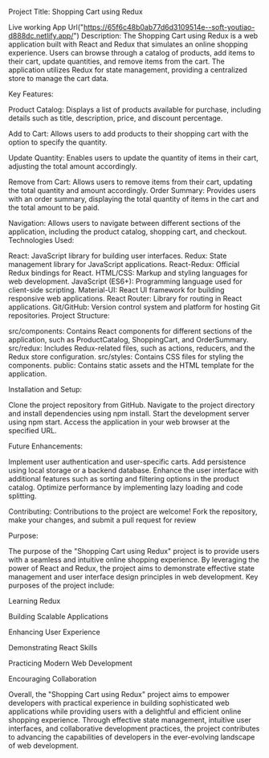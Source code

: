 Project Title: Shopping Cart using Redux

Live working App Url("https://65f6c48b0ab77d6d3109514e--soft-youtiao-d888dc.netlify.app/")
Description:
The Shopping Cart using Redux is a web application built with React and Redux that simulates an online shopping experience. Users can browse through a catalog of products, add items to their cart, update quantities, and remove items from the cart. The application utilizes Redux for state management, providing a centralized store to manage the cart data.

Key Features:

Product Catalog: 
Displays a list of products available for purchase, including details such as title, description, price, and discount percentage.

Add to Cart: 
Allows users to add products to their shopping cart with the option to specify the quantity.

Update Quantity: 
Enables users to update the quantity of items in their cart, adjusting the total amount accordingly.

Remove from Cart: 
Allows users to remove items from their cart, updating the total quantity and amount accordingly.
Order Summary: 
Provides users with an order summary, displaying the total quantity of items in the cart and the total amount to be paid.

 Navigation: 
Allows users to navigate between different sections of the application, including the product catalog, shopping cart, and checkout.
Technologies Used:

React: JavaScript library for building user interfaces.
Redux: State management library for JavaScript applications.
React-Redux: Official Redux bindings for React.
HTML/CSS: Markup and styling languages for web development.
JavaScript (ES6+): Programming language used for client-side scripting.
Material-UI: React UI framework for building responsive web applications.
React Router: Library for routing in React applications.
Git/GitHub: Version control system and platform for hosting Git repositories.
Project Structure:

src/components: Contains React components for different sections of the application, such as ProductCatalog, ShoppingCart, and OrderSummary.
src/redux: Includes Redux-related files, such as actions, reducers, and the Redux store configuration.
src/styles: Contains CSS files for styling the components.
public: Contains static assets and the HTML template for the application.

Installation and Setup:

Clone the project repository from GitHub.
Navigate to the project directory and install dependencies using npm install.
Start the development server using npm start.
Access the application in your web browser at the specified URL.

Future Enhancements:

Implement user authentication and user-specific carts.
Add persistence using local storage or a backend database.
Enhance the user interface with additional features such as sorting and filtering options in the product catalog.
Optimize performance by implementing lazy loading and code splitting.

Contributing:
Contributions to the project are welcome! Fork the repository, make your changes, and submit a pull request for review

Purpose:

The purpose of the "Shopping Cart using Redux" project is to provide users with a seamless and intuitive online shopping experience. By leveraging the power of React and Redux, the project aims to demonstrate effective state management and user interface design principles in web development. Key purposes of the project include:

Learning Redux

Building Scalable Applications

Enhancing User Experience

Demonstrating React Skills

Practicing Modern Web Development

Encouraging Collaboration

Overall, the "Shopping Cart using Redux" project aims to empower developers with practical experience in building sophisticated web applications while providing users with a delightful and efficient online shopping experience. Through effective state management, intuitive user interfaces, and collaborative development practices, the project contributes to advancing the capabilities of developers in the ever-evolving landscape of web development.